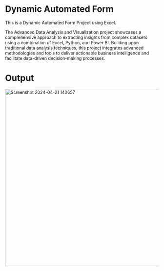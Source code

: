 # Dynamic Automated Form

This is a Dynamic Automated Form Project using Excel.

The Advanced Data Analysis and Visualization project showcases a comprehensive approach to extracting insights from complex datasets using a combination of Excel, Python, and Power BI. Building upon traditional data analysis techniques, this project integrates advanced methodologies and tools to deliver actionable business intelligence and facilitate data-driven decision-making processes.

# Output

<img width="577" alt="Screenshot 2024-04-21 140657" src="https://github.com/purnchand/Dynamic-Automated-Form/assets/117894875/f26dad88-ca97-40cb-aa5d-5a406e41e13c">
